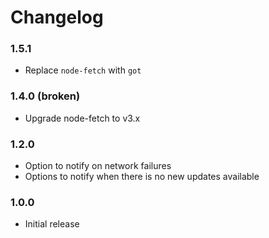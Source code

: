 # Changelog

### 1.5.1

* Replace `node-fetch` with `got`

### 1.4.0 (broken)

* Upgrade node-fetch to v3.x

### 1.2.0

* Option to notify on network failures
* Options to notify when there is no new updates available

### 1.0.0

* Initial release
